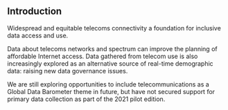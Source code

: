 

## Introduction

Widespread and equitable telecoms connectivity a foundation for inclusive data access and use. 

Data about telecoms networks and spectrum can improve the planning of affordable Internet access. Data gathered from telecom use is also increasingly explored as an alternative source of real-time demographic data: raising new data governance issues.

We are still exploring opportunities to include telecommunications as a Global Data Barometer theme in future, but have not secured support for primary data collection as part of the 2021 pilot edition. 

